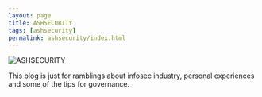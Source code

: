 ```yaml
---
layout: page
title: ASHSECURITY
tags: [ashsecurity]
permalink: ashsecurity/index.html
---
```


  <img src="{{ site.url }}/images/ASHSecurity.png" alt="ASHSECURITY">


This blog is just for ramblings about infosec industry, personal experiences and some of the tips for governance. 
